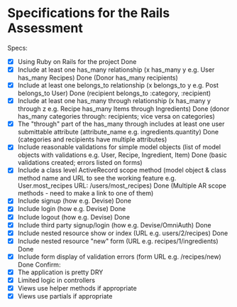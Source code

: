 # Specifications for the Rails Assessment

Specs:
- [x] Using Ruby on Rails for the project
	Done
- [x] Include at least one has_many relationship (x has_many y e.g. User has_many Recipes) 
	Done (Donor has_many recipients)
- [x] Include at least one belongs_to relationship (x belongs_to y e.g. Post belongs_to User)
	Done (recipient belongs_to :category, :recipient)
- [x] Include at least one has_many through relationship (x has_many y through z e.g. Recipe has_many Items through Ingredients)
	Done (donor has_many categories through: recipients; vice versa on categories)
- [x] The "through" part of the has_many through includes at least one user submittable attribute (attribute_name e.g. ingredients.quantity)
	Done (categories and recipients have multiple attributes)
- [x] Include reasonable validations for simple model objects (list of model objects with validations e.g. User, Recipe, Ingredient, Item)
	Done (basic validations created; errors listed on forms)
- [x] Include a class level ActiveRecord scope method (model object & class method name and URL to see the working feature e.g. User.most_recipes URL: /users/most_recipes)
	Done (Multiple AR scope methods - need to make a link to one of them)
- [x] Include signup (how e.g. Devise)
	Done
- [x] Include login (how e.g. Devise)
	Done
- [x] Include logout (how e.g. Devise)
	Done
- [x] Include third party signup/login (how e.g. Devise/OmniAuth)
	Done
- [x] Include nested resource show or index (URL e.g. users/2/recipes)
	Done
- [x] Include nested resource "new" form (URL e.g. recipes/1/ingredients)
	Done
- [x] Include form display of validation errors (form URL e.g. /recipes/new)
	Done
Confirm:
- [x] The application is pretty DRY
- [x] Limited logic in controllers
- [x] Views use helper methods if appropriate
- [x] Views use partials if appropriate
